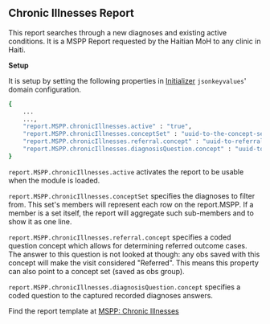 ## Chronic Illnesses Report
This report searches through a new diagnoses and existing active conditions. It is a MSPP Report requested by the Haitian MoH to any clinic in Haiti.

**Setup**

It is setup by setting the following properties in [Initializer](https://github.com/mekomsolutions/openmrs-module-initializer) `jsonkeyvalues`' domain configuration. 

```bash
{
    ...
    ...,
    "report.MSPP.chronicIllnesses.active" : "true",
    "report.MSPP.chronicIllnesses.conceptSet" : "uuid-to-the-concept-set-of-diagnoses",
    "report.MSPP.chronicIllnesses.referral.concept" : "uuid-to-referral-questionConcept-or-obsGroupingConcept",
    "report.MSPP.chronicIllnesses.diagnosisQuestion.concept" : "uuid-to-diagnosis-coded-question"
}
```
`report.MSPP.chronicIllnesses.active` activates the report to be usable when the module is loaded.

`report.MSPP.chronicIllnesses.conceptSet` specifies the diagnoses to filter from. This set's members will represent each row on the report.MSPP. If a member is a set itself, the report will aggregate such sub-members and to show it as one line.

`report.MSPP.chronicIllnesses.referral.concept` specifies a coded question concept which allows for determining referred outcome cases. The answer to this question is not looked at though: any obs saved with this concept will make the visit considered "Referred". This means this property can also point to a concept set (saved as obs group).

`report.MSPP.chronicIllnesses.diagnosisQuestion.concept` specifies a coded question to the captured recorded diagnoses answers.

Find the report template at [MSPP: Chronic Illnesses](https://docs.google.com/spreadsheets/d/13A3gBRwi45-YwnArNsDgQB4EPVwsTswp/edit#gid=704979704)
